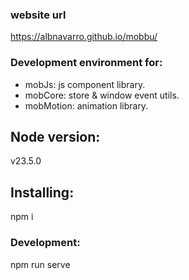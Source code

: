 ### website url
https://albnavarro.github.io/mobbu/

### Development environment for:
- mobJs: js component library.
- mobCore: store & window event utils.
- mobMotion: animation library.


## Node version:
v23.5.0

## Installing:
npm i

### Development:
npm run serve
